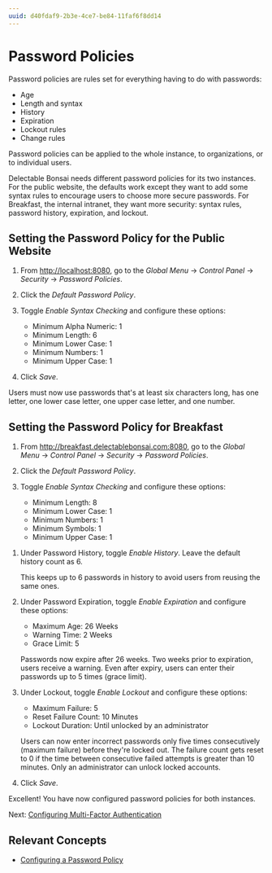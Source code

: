 ```yaml
---
uuid: d40fdaf9-2b3e-4ce7-be84-11faf6f8dd14
---
```

# Password Policies

Password policies are rules set for everything having to do with passwords: 

- Age
- Length and syntax
- History
- Expiration
- Lockout rules
- Change rules

Password policies can be applied to the whole instance, to organizations, or to individual users. 

Delectable Bonsai needs different password policies for its two instances. For the public website, the defaults work except they want to add some syntax rules to encourage users to choose more secure passwords. For Breakfast, the internal intranet, they want more security: syntax rules, password history, expiration, and lockout. 

## Setting the Password Policy for the Public Website

1. From <http://localhost:8080>, go to the _Global Menu_ &rarr; _Control Panel_ &rarr; _Security_ &rarr; _Password Policies_. 

1. Click the _Default Password Policy_. 

1. Toggle _Enable Syntax Checking_ and configure these options: 

   - Minimum Alpha Numeric: 1
   - Minimum Length: 6
   - Minimum Lower Case: 1
   - Minimum Numbers: 1
   - Minimum Upper Case: 1

1. Click _Save_. 

Users must now use passwords that's at least six characters long, has one letter, one lower case letter, one upper case letter, and one number. 

## Setting the Password Policy for Breakfast

1. From <http://breakfast.delectablebonsai.com:8080>, go to the _Global Menu_ &rarr; _Control Panel_ &rarr; _Security_ &rarr; _Password Policies_. 

1. Click the _Default Password Policy_. 

1. Toggle _Enable Syntax Checking_ and configure these options: 

   - Minimum Length: 8
   - Minimum Lower Case: 1
   - Minimum Numbers: 1
   - Minimum Symbols: 1
   - Minimum Upper Case: 1

<!-- Aswin - We have already explained about syntax checking, so I thought it might be useful to explain the following three options also. It wasn't all straightforward for me to understand from their names. -->

1. Under Password History, toggle _Enable History_. Leave the default history count as 6. 

   This keeps up to 6 passwords in history to avoid users from reusing the same ones. 

1. Under Password Expiration, toggle _Enable Expiration_ and configure these options: 

   - Maximum Age: 26 Weeks
   - Warning Time: 2 Weeks
   - Grace Limit: 5

   Passwords now expire after 26 weeks. Two weeks prior to expiration, users receive a warning. Even after expiry, users can enter their passwords up to 5 times (grace limit). 

1. Under Lockout, toggle _Enable Lockout_ and configure these options: 

   - Maximum Failure: 5
   - Reset Failure Count: 10 Minutes
   - Lockout Duration: Until unlocked by an administrator

   Users can now enter incorrect passwords only five times consecutively (maximum failure) before they're locked out. The failure count gets reset to 0 if the time between consecutive failed attempts is greater than 10 minutes. Only an administrator can unlock locked accounts. 

1. Click _Save_. 

Excellent! You have now configured password policies for both instances. 

Next: [Configuring Multi-Factor Authentication](./configuring-mfa.md)

## Relevant Concepts

- [Configuring a Password Policy](https://learn.liferay.com/w/dxp/users-and-permissions/roles-and-permissions/configuring-a-password-policy)
